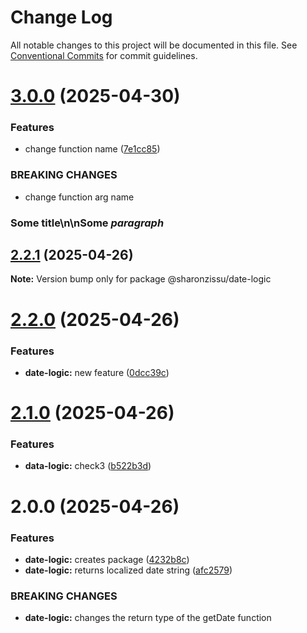 # Change Log

All notable changes to this project will be documented in this file.
See [Conventional Commits](https://conventionalcommits.org) for commit guidelines.

# [3.0.0](https://github.com/SharonZissu/versions-poc/compare/@sharonzissu/date-logic@2.2.1...@sharonzissu/date-logic@3.0.0) (2025-04-30)


### Features

* change function name ([7e1cc85](https://github.com/SharonZissu/versions-poc/commit/7e1cc8571605cf1c8b3fe864a81570af05f9b895))


### BREAKING CHANGES

* change function arg name

### Some title\n\nSome *paragraph*





## [2.2.1](https://github.com/SharonZissu/versions-poc/compare/@sharonzissu/date-logic@2.2.0...@sharonzissu/date-logic@2.2.1) (2025-04-26)

**Note:** Version bump only for package @sharonzissu/date-logic





# [2.2.0](https://github.com/SharonZissu/versions-poc/compare/@sharonzissu/date-logic@2.1.0...@sharonzissu/date-logic@2.2.0) (2025-04-26)


### Features

* **date-logic:** new feature ([0dcc39c](https://github.com/SharonZissu/versions-poc/commit/0dcc39c61d38d78ef9d3dff27bc9958d92d35053))





# [2.1.0](https://github.com/SharonZissu/versions-poc/compare/@sharonzissu/date-logic@2.0.0...@sharonzissu/date-logic@2.1.0) (2025-04-26)


### Features

* **data-logic:** check3 ([b522b3d](https://github.com/SharonZissu/versions-poc/commit/b522b3d02771b36c9ad1663c61c0cf37a0e57e7e))





# 2.0.0 (2025-04-26)


### Features

* **date-logic:** creates package ([4232b8c](https://github.com/SharonZissu/versions-poc/commit/4232b8c1c21870bcd35d99d2e9a74f853eeaf8ea))
* **date-logic:** returns localized date string ([afc2579](https://github.com/SharonZissu/versions-poc/commit/afc2579b51bb4b1c42ac43cd507f250b47c2e110))


### BREAKING CHANGES

* **date-logic:** changes the return type of the getDate function
